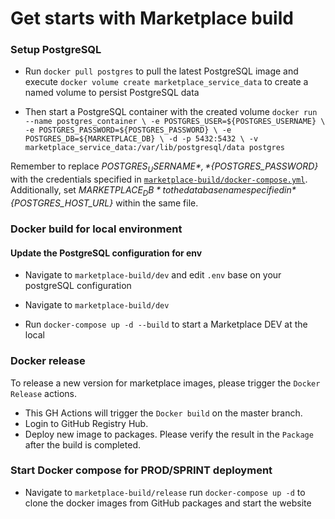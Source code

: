 # Get starts with Marketplace build

### Setup PostgreSQL 
* Run ``docker pull postgres`` to pull the latest PostgreSQL image and execute ``docker volume create marketplace_service_data`` to create a named volume to persist PostgreSQL data

* Then start a PostgreSQL container with the created volume 
``docker run --name postgres_container \
              -e POSTGRES_USER=${POSTGRES_USERNAME} \
              -e POSTGRES_PASSWORD=${POSTGRES_PASSWORD} \
              -e POSTGRES_DB=${MARKETPLACE_DB} \
              -d -p 5432:5432 \
              -v marketplace_service_data:/var/lib/postgresql/data postgres``

Remember to replace *${POSTGRES_USERNAME}*, *${POSTGRES_PASSWORD}* with the credentials specified in [`marketplace-build/docker-compose.yml`](marketplace-build/docker-compose.yml). Additionally, set *${MARKETPLACE_DB}* to the database name specified in *${POSTGRES_HOST_URL}* within the same file.

### Docker build for local environment
#### Update the PostgreSQL configuration for env
* Navigate to ``marketplace-build/dev`` and edit ``.env`` base on your postgreSQL configuration

* Navigate to ``marketplace-build/dev``

* Run ``docker-compose up -d --build`` to start a Marketplace DEV at the local

### Docker release
To release a new version for marketplace images, please trigger the ``Docker Release`` actions.
* This GH Actions will trigger the ``Docker build`` on the master branch.
* Login to GitHub Registry Hub.
* Deploy new image to packages.
Please verify the result in the ``Package`` after the build is completed.

### Start Docker compose for PROD/SPRINT deployment
* Navigate to ``marketplace-build/release`` run ``docker-compose up -d`` to clone the docker images from GitHub packages and start the website
